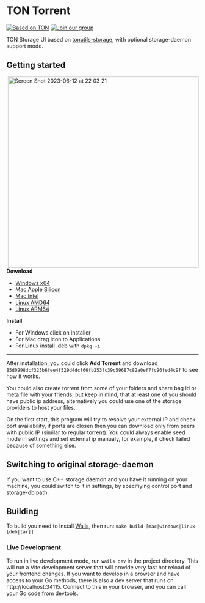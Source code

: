 # TON Torrent
[![Based on TON][ton-svg]][ton] [![Join our group][join-svg]][tg]

TON Storage UI based on [tonutils-storage](https://github.com/xssnick/tonutils-storage), with optional storage-daemon support mode.

## Getting started

<img align="right"  width="500" alt="Screen Shot 2023-06-12 at 22 03 21" src="https://github.com/xssnick/TON-Torrent/assets/9332353/627b6327-910e-4b27-b1fa-9fcf2fc9bf32">

**Download**
* [Windows x64](https://github.com/xssnick/TON-Torrent/releases/download/v0.1.0/ton-torrent-windows-x64-installer.exe)
* [Mac Apple Silicon](https://github.com/xssnick/TON-Torrent/releases/download/v0.1.0/ton-torrent-mac-apple-silicon.dmg)
* [Mac Intel](https://github.com/xssnick/TON-Torrent/releases/download/v0.1.0/ton-torrent-mac-intel.dmg)
* [Linux AMD64](https://github.com/xssnick/TON-Torrent/releases/download/v0.1.0/ton-torrent-linux-amd64.deb)
* [Linux ARM64](https://github.com/xssnick/TON-Torrent/releases/download/v0.1.0/ton-torrent-linux-arm64.deb)

**Install**
* For Windows click on installer
* For Mac drag icon to Applications
* For Linux install .deb with `dpkg -i`

------
After installation, you could click **Add Torrent** and download `85d0998dcf325b6fee4f529d4dcf66fb253fc39c59687c82a0ef7fc96fed4c9f` to see how it works.

You could also create torrent from some of your folders and share bag id or meta file with your friends, but keep in mind, that at least one of you should have public ip address, alternatively you could use one of the storage providers to host your files.

On the first start, this program will try to resolve your external IP and check port availability, if ports are closen then you can download only from peers with public IP (similar to regular torrent).
You could always enable seed mode in settings and set external ip manualy, for example, if check failed because of something else. 

## Switching to original storage-daemon

If you want to use C++ storage daemon and you have it running on your machine, you could switch to it in settings, by specifiying control port and storage-db path.

## Building

To build you need to install [Wails](https://wails.io/), then run:
`make build-[mac|windows|linux-[deb|tar]]`

### Live Development

To run in live development mode, run `wails dev` in the project directory. This will run a Vite development
server that will provide very fast hot reload of your frontend changes. If you want to develop in a browser
and have access to your Go methods, there is also a dev server that runs on http://localhost:34115. Connect
to this in your browser, and you can call your Go code from devtools.

<!-- Badges -->
[ton-svg]: https://img.shields.io/badge/Based%20on-TON-blue
[join-svg]: https://img.shields.io/badge/Join%20-Telegram-blue
[ton]: https://ton.org
[tg]: https://t.me/tonrh
